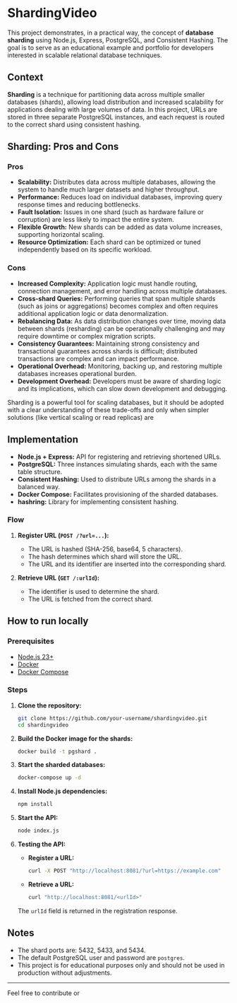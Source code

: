 # ShardingVideo

This project demonstrates, in a practical way, the concept of **database sharding** using Node.js, Express, PostgreSQL, and Consistent Hashing. The goal is to serve as an educational example and portfolio for developers interested in scalable relational database techniques.

## Context

**Sharding** is a technique for partitioning data across multiple smaller databases (shards), allowing load distribution and increased scalability for applications dealing with large volumes of data. In this project, URLs are stored in three separate PostgreSQL instances, and each request is routed to the correct shard using consistent hashing.

## Sharding: Pros and Cons

### Pros

- **Scalability:** Distributes data across multiple databases, allowing the system to handle much larger datasets and higher throughput.
- **Performance:** Reduces load on individual databases, improving query response times and reducing bottlenecks.
- **Fault Isolation:** Issues in one shard (such as hardware failure or corruption) are less likely to impact the entire system.
- **Flexible Growth:** New shards can be added as data volume increases, supporting horizontal scaling.
- **Resource Optimization:** Each shard can be optimized or tuned independently based on its specific workload.

### Cons

- **Increased Complexity:** Application logic must handle routing, connection management, and error handling across multiple databases.
- **Cross-shard Queries:** Performing queries that span multiple shards (such as joins or aggregations) becomes complex and often requires additional application logic or data denormalization.
- **Rebalancing Data:** As data distribution changes over time, moving data between shards (resharding) can be operationally challenging and may require downtime or complex migration scripts.
- **Consistency Guarantees:** Maintaining strong consistency and transactional guarantees across shards is difficult; distributed transactions are complex and can impact performance.
- **Operational Overhead:** Monitoring, backing up, and restoring multiple databases increases operational burden.
- **Development Overhead:** Developers must be aware of sharding logic and its implications, which can slow down development and debugging.

Sharding is a powerful tool for scaling databases, but it should be adopted with a clear understanding of these trade-offs and only when simpler solutions (like vertical scaling or read replicas) are

## Implementation

- **Node.js + Express:** API for registering and retrieving shortened URLs.
- **PostgreSQL:** Three instances simulating shards, each with the same table structure.
- **Consistent Hashing:** Used to distribute URLs among the shards in a balanced way.
- **Docker Compose:** Facilitates provisioning of the sharded databases.
- **hashring:** Library for implementing consistent hashing.

### Flow

1. **Register URL (`POST /?url=...`):**
   - The URL is hashed (SHA-256, base64, 5 characters).
   - The hash determines which shard will store the URL.
   - The URL and its identifier are inserted into the corresponding shard.

2. **Retrieve URL (`GET /:urlId`):**
   - The identifier is used to determine the shard.
   - The URL is fetched from the correct shard.

## How to run locally

### Prerequisites

- [Node.js 23+](https://nodejs.org/)
- [Docker](https://www.docker.com/)
- [Docker Compose](https://docs.docker.com/compose/)

### Steps

1. **Clone the repository:**
   ```sh
   git clone https://github.com/your-username/shardingvideo.git
   cd shardingvideo
   ```

2. **Build the Docker image for the shards:**
   ```sh
   docker build -t pgshard .
   ```

3. **Start the sharded databases:**
   ```sh
   docker-compose up -d
   ```

4. **Install Node.js dependencies:**
   ```sh
   npm install
   ```

5. **Start the API:**
   ```sh
   node index.js
   ```

6. **Testing the API:**

   - **Register a URL:**
     ```sh
     curl -X POST "http://localhost:8081/?url=https://example.com"
     ```
   - **Retrieve a URL:**
     ```sh
     curl "http://localhost:8081/<urlId>"
     ```

   The `urlId` field is returned in the registration response.

## Notes

- The shard ports are: 5432, 5433, and 5434.
- The default PostgreSQL user and password are `postgres`.
- This project is for educational purposes only and should not be used in production without adjustments.

---

Feel free to contribute or